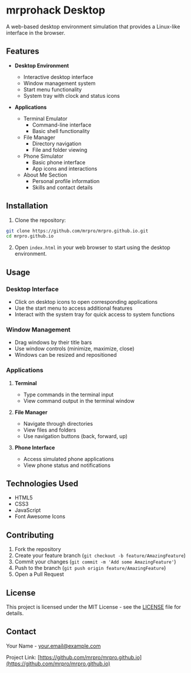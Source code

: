# mrprohack Desktop

A web-based desktop environment simulation that provides a Linux-like interface in the browser.

## Features

- **Desktop Environment**
  - Interactive desktop interface
  - Window management system
  - Start menu functionality
  - System tray with clock and status icons

- **Applications**
  - Terminal Emulator
    - Command-line interface
    - Basic shell functionality
  - File Manager
    - Directory navigation
    - File and folder viewing
  - Phone Simulator
    - Basic phone interface
    - App icons and interactions
  - About Me Section
    - Personal profile information
    - Skills and contact details

## Installation

1. Clone the repository:
```bash
git clone https://github.com/mrpro/mrpro.github.io.git
cd mrpro.github.io
```

2. Open `index.html` in your web browser to start using the desktop environment.

## Usage

### Desktop Interface
- Click on desktop icons to open corresponding applications
- Use the start menu to access additional features
- Interact with the system tray for quick access to system functions

### Window Management
- Drag windows by their title bars
- Use window controls (minimize, maximize, close)
- Windows can be resized and repositioned

### Applications
1. **Terminal**
   - Type commands in the terminal input
   - View command output in the terminal window

2. **File Manager**
   - Navigate through directories
   - View files and folders
   - Use navigation buttons (back, forward, up)

3. **Phone Interface**
   - Access simulated phone applications
   - View phone status and notifications

## Technologies Used

- HTML5
- CSS3
- JavaScript
- Font Awesome Icons

## Contributing

1. Fork the repository
2. Create your feature branch (`git checkout -b feature/AmazingFeature`)
3. Commit your changes (`git commit -m 'Add some AmazingFeature'`)
4. Push to the branch (`git push origin feature/AmazingFeature`)
5. Open a Pull Request

## License

This project is licensed under the MIT License - see the [LICENSE](LICENSE) file for details.

## Contact

Your Name - [your.email@example.com](mailto:your.email@example.com)

Project Link: [https://github.com/mrpro/mrpro.github.io](https://github.com/mrpro/mrpro.github.io) 